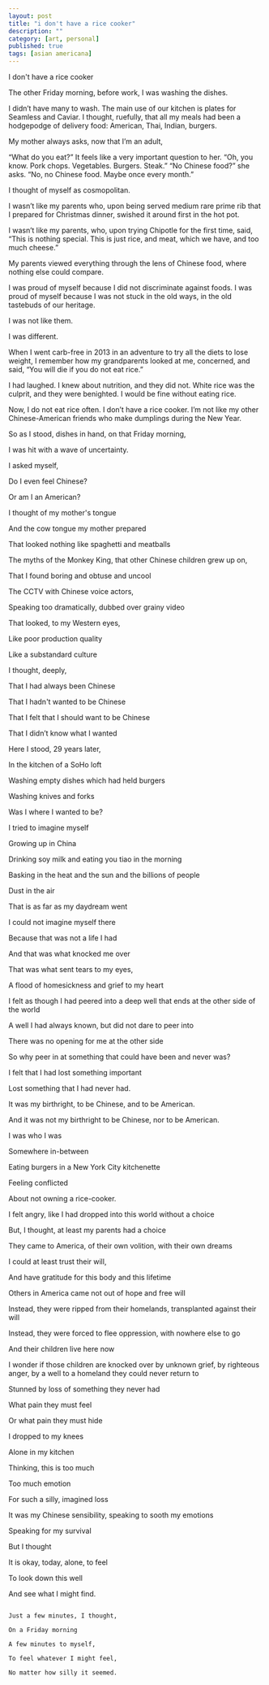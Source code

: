 ```yaml
---
layout: post
title: "i don't have a rice cooker"
description: ""
category: [art, personal]
published: true
tags: [asian americana]
---
```


I don't have a rice cooker

The other Friday morning, before work, I was washing the dishes. 

I didn’t have many to wash. The main use of our kitchen is plates for Seamless and Caviar. I thought, ruefully, that all my meals had been a hodgepodge of delivery food: American, Thai, Indian, burgers.

My mother always asks, now that I’m an adult, 

“What do you eat?” 
It feels like a very important question to her. 
“Oh, you know. Pork chops. Vegetables. Burgers. Steak.” 
“No Chinese food?” she asks. 
“No, no Chinese food. Maybe once every month.” 

I thought of myself as cosmopolitan. 

I wasn’t like my parents who, upon being served medium rare prime rib that I prepared for Christmas dinner, swished it around first in the hot pot.  

I wasn’t like my parents, who, upon trying Chipotle for the first time, said, “This is nothing special. This is just rice, and meat, which we have, and too much cheese.” 

My parents viewed everything through the lens of Chinese food, where nothing else could compare. 

I was proud of myself because I did not discriminate against foods. I was proud of myself because I was not stuck in the old ways, in the old tastebuds of our heritage. 

I was not like them. 

I was different. 

When I went carb-free in 2013 in an adventure to try all the diets to lose weight, I remember how my grandparents looked at me, concerned, and said, “You will die if you do not eat rice.” 

I had laughed. I knew about nutrition, and they did not. White rice was the culprit, and they were benighted. I would be fine without eating rice.

Now, I do not eat rice often. I don’t have a rice cooker. I’m not like my other Chinese-American friends who make dumplings during the New Year.

So as I stood, dishes in hand, on that Friday morning,

I was hit with a wave of uncertainty. 

I asked myself, 

Do I even feel Chinese?

Or am I an American? 

I thought of my mother's tongue 

And the cow tongue my mother prepared

That looked nothing like spaghetti and meatballs

The myths of the Monkey King, that other Chinese children grew up on, 

That I found boring and obtuse and uncool 

The CCTV with Chinese voice actors, 

Speaking too dramatically, dubbed over grainy video

That looked, to my Western eyes, 

Like poor production quality

Like a substandard culture

I thought, deeply, 

That I had always been Chinese 

That I hadn't wanted to be Chinese 

That I felt that I should want to be Chinese 

That I didn’t know what I wanted 

Here I stood, 29 years later, 

In the kitchen of a SoHo loft 

Washing empty dishes which had held burgers 

Washing knives and forks 

Was I where I wanted to be? 

I tried to imagine myself 

Growing up in China 

Drinking soy milk and eating you tiao in the morning 

Basking in the heat and the sun and the billions of people 

Dust in the air 

That is as far as my daydream went 

I could not imagine myself there 

Because that was not a life I had 

And that was what knocked me over 

That was what sent tears to my eyes,

A flood of homesickness and grief to my heart

I felt as though I had peered into a deep well that ends at the other side of the world 

A well I had always known, but did not dare to peer into 

There was no opening for me at the other side 

So why peer in at something that could have been 
and never was? 

I felt that I had lost something important

Lost something that I had never had. 

It was my birthright, to be Chinese, and to be American. 

And it was not my birthright to be Chinese, nor to be American. 

I was who I was 

Somewhere in-between 

Eating burgers in a New York City kitchenette 

Feeling conflicted 

About not owning a rice-cooker.


I felt angry, like I had dropped into this world without a choice

But, I thought, at least my parents had a choice 

They came to America, of their own volition, with their own dreams

I could at least trust their will,

And have gratitude for this body and this lifetime

Others in America came not out of hope and free will

Instead, they were ripped from their homelands, transplanted against their will 

Instead, they were forced to flee oppression, with nowhere else to go 

And their children live here now 

I wonder if those children are knocked over by unknown grief, by righteous anger, by a well 
to a homeland they could never return to

Stunned by loss of something they never had

What pain they must feel

Or what pain they must hide



I dropped to my knees

Alone in my kitchen

Thinking, this is too much

Too much emotion

For such a silly, imagined loss

It was my Chinese sensibility, speaking to sooth my emotions 

Speaking for my survival

But I thought

It is okay, today, alone, to feel

To look down this well

And see what I might find.

~~~

Just a few minutes, I thought,

On a Friday morning

A few minutes to myself,

To feel whatever I might feel,

No matter how silly it seemed.